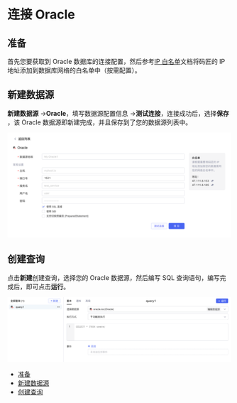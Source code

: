 # 连接 Oracle

## 准备

首先您要获取到 Oracle 数据库的连接配置，然后参考[IP 白名单](https://majiang.co/docs/ip-allowlist)文档将码匠的 IP 地址添加到数据库网络的白名单中（按需配置）。

## 新建数据源

**新建数据源** -> ​**Oracle**​，填写数据源配置信息 -> ​**测试连接**​，连接成功后，选择​**保存**​，该 Oracle 数据源即新建完成，并且保存到了您的数据源列表中。

​![](assets/oracle-1-20231002172944-j831ihh.png)​

## 创建查询

点击**新建**创建查询，选择您的 Oracle 数据源，然后编写 SQL 查询语句，编写完成后，即可点击​**运行**​。

​![](assets/oracle-2-20231002172944-is1nobz.png)​

* [准备](https://majiang.co/docs/database/oracle#%E5%87%86%E5%A4%87)
* [新建数据源](https://majiang.co/docs/database/oracle#%E6%96%B0%E5%BB%BA%E6%95%B0%E6%8D%AE%E6%BA%90)
* [创建查询](https://majiang.co/docs/database/oracle#%E5%88%9B%E5%BB%BA%E6%9F%A5%E8%AF%A2)
